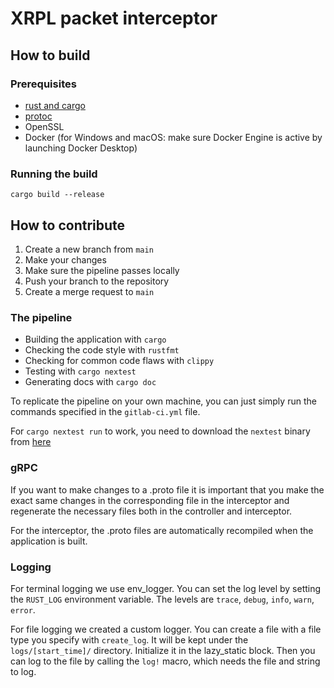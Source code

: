 # XRPL packet interceptor

## How to build

### Prerequisites
- [rust and cargo](https://doc.rust-lang.org/cargo/getting-started/installation.html)
- [protoc](https://github.com/hyperium/tonic?tab=readme-ov-file#dependencies)
- OpenSSL
- Docker (for Windows and macOS: make sure Docker Engine is active by launching Docker Desktop)

### Running the build
```console
cargo build --release
```

## How to contribute
1. Create a new branch from `main`
2. Make your changes
3. Make sure the pipeline passes locally
4. Push your branch to the repository
5. Create a merge request to `main`

### The pipeline
- Building the application with `cargo`
- Checking the code style with `rustfmt`
- Checking for common code flaws with `clippy`
- Testing with `cargo nextest`
- Generating docs with `cargo doc`

To replicate the pipeline on your own machine, you can just simply run the commands specified in the `gitlab-ci.yml` file.

For `cargo nextest run` to work, you need to download the `nextest` binary from [here](https://nexte.st/book/pre-built-binaries)

### gRPC
If you want to make changes to a .proto file it is important that you make the exact same changes in the corresponding file in the interceptor and regenerate the necessary files both in the controller and interceptor.

For the interceptor, the .proto files are automatically recompiled when the application is built.

### Logging
For terminal logging we use env_logger. You can set the log level by setting the `RUST_LOG` environment variable. The levels are `trace`, `debug`, `info`, `warn`, `error`.

For file logging we created a custom logger. You can create a file with a file type you specify with `create_log`. It will be kept under the `logs/[start_time]/` directory. 
Initialize it in the lazy_static block. Then you can log to the file by calling the `log!` macro, which needs the file and string to log.
